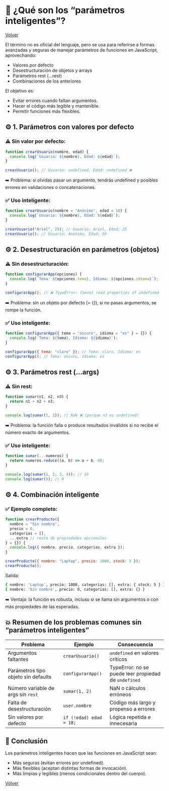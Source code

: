 # 🧠 ¿Qué son los “parámetros inteligentes”?

[Volver](../../README.md)

El término no es oficial del lenguaje, pero se usa para referirse a formas avanzadas y seguras de manejar parámetros de funciones en JavaScript, aprovechando:

- Valores por defecto
- Desestructuración de objetos y arrays
- Parámetros rest (...rest)
- Combinaciones de los anteriores

El objetivo es:

- Evitar errores cuando faltan argumentos.
- Hacer el código más legible y mantenible.
- Permitir funciones más flexibles.

## ⚙️ 1. Parámetros con valores por defecto

### ⚠️ Sin valor por defecto:

```js
function crearUsuario(nombre, edad) {
  console.log(`Usuario: ${nombre}, Edad: ${edad}`);
}

crearUsuario(); // Usuario: undefined, Edad: undefined ❌
```

➡️ Problema: si olvidas pasar un argumento, tendrás undefined y posibles errores en validaciones o concatenaciones.

### ✅ Uso inteligente:

```js
function crearUsuario(nombre = "Anónimo", edad = 18) {
  console.log(`Usuario: ${nombre}, Edad: ${edad}`);
}

crearUsuario("Ariel", 25); // Usuario: Ariel, Edad: 25
crearUsuario(); // Usuario: Anónimo, Edad: 18
```

## ⚙️ 2. Desestructuración en parámetros (objetos)

### ⚠️ Sin desestructuración:

```js
function configurarApp(opciones) {
  console.log(`Tema: ${opciones.tema}, Idioma: ${opciones.idioma}`);
}

configurarApp(); // ❌ TypeError: Cannot read properties of undefined
```

➡️ Problema: sin un objeto por defecto (= {}), si no pasas argumentos, se rompe la función.

### ✅ Uso inteligente:

```js
function configurarApp({ tema = "oscuro", idioma = "es" } = {}) {
  console.log(`Tema: ${tema}, Idioma: ${idioma}`);
}

configurarApp({ tema: "claro" }); // Tema: claro, Idioma: es
configurarApp(); // Tema: oscuro, Idioma: es
```

## ⚙️ 3. Parámetros rest (...args)

### ⚠️ Sin rest:

```js
function sumar(n1, n2, n3) {
  return n1 + n2 + n3;
}

console.log(sumar(1, 2)); // NaN ❌ (porque n3 es undefined)
```

➡️ Problema: la función falla o produce resultados inválidos si no recibe el número exacto de argumentos.

### ✅ Uso inteligente:

```js
function sumar(...numeros) {
  return numeros.reduce((a, b) => a + b, 0);
}

console.log(sumar(1, 2, 3, 4)); // 10
console.log(sumar()); // 0
```

## ⚙️ 4. Combinación inteligente

### ✅ Ejemplo completo:

```js
function crearProducto({
  nombre = "Sin nombre",
  precio = 0,
  categorias = [],
  ...extra // resto de propiedades opcionales
} = {}) {
  console.log({ nombre, precio, categorias, extra });
}

crearProducto({ nombre: "Laptop", precio: 1000, stock: 5 });
crearProducto();
```

Salida:

```bash
{ nombre: 'Laptop', precio: 1000, categorias: [], extra: { stock: 5 } }
{ nombre: 'Sin nombre', precio: 0, categorias: [], extra: {} }
```

➡️ Ventaja: la función es robusta, incluso si se llama sin argumentos o con más propiedades de las esperadas.

## 💥 Resumen de los problemas comunes sin “parámetros inteligentes”

| Problema                            | Ejemplo                 | Consecuencia                                         |
| ----------------------------------- | ----------------------- | ---------------------------------------------------- |
| Argumentos faltantes                | `crearUsuario()`        | `undefined` en valores críticos                      |
| Parámetros tipo objeto sin defaults | `configurarApp()`       | TypeError: no se puede leer propiedad de `undefined` |
| Número variable de args sin `rest`  | `sumar(1, 2)`           | NaN o cálculos erróneos                              |
| Falta de desestructuración          | `user.nombre`           | Código más largo y propenso a errores                |
| Sin valores por defecto             | `if (!edad) edad = 18;` | Lógica repetida e innecesaria                        |

## 🧩 Conclusión

Los parámetros inteligentes hacen que las funciones en JavaScript sean:

- Más seguras (evitan errores por undefined).
- Más flexibles (aceptan distintas formas de invocación).
- Más limpias y legibles (menos condicionales dentro del cuerpo).

[Volver](../../README.md)
